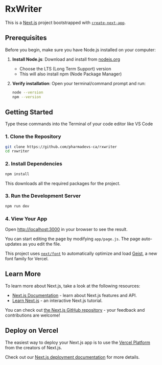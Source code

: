 # RxWriter

This is a [Next.js](https://nextjs.org) project bootstrapped with [`create-next-app`](https://github.com/vercel/next.js/tree/canary/packages/create-next-app).

## Prerequisites

Before you begin, make sure you have Node.js installed on your computer:

1. **Install Node.js**: Download and install from [nodejs.org](https://nodejs.org/)

   - Choose the LTS (Long Term Support) version
   - This will also install npm (Node Package Manager)

2. **Verify installation**: Open your terminal/command prompt and run:
   ```bash
   node --version
   npm --version
   ```

## Getting Started

Type these commands into the Terminal of your code editor like VS Code

### 1. Clone the Repository 

```bash
git clone https://github.com/pharmadevs-ca/rxwriter
cd rxwriter
```

### 2. Install Dependencies

```bash
npm install
```

This downloads all the required packages for the project.

### 3. Run the Development Server

```bash
npm run dev
```

### 4. View Your App

Open [http://localhost:3000](http://localhost:3000) in your browser to see the result.

You can start editing the page by modifying `app/page.js`. The page auto-updates as you edit the file.

This project uses [`next/font`](https://nextjs.org/docs/app/building-your-application/optimizing/fonts) to automatically optimize and load [Geist](https://vercel.com/font), a new font family for Vercel.

## Learn More

To learn more about Next.js, take a look at the following resources:

- [Next.js Documentation](https://nextjs.org/docs) - learn about Next.js features and API.
- [Learn Next.js](https://nextjs.org/learn) - an interactive Next.js tutorial.

You can check out [the Next.js GitHub repository](https://github.com/vercel/next.js) - your feedback and contributions are welcome!

## Deploy on Vercel

The easiest way to deploy your Next.js app is to use the [Vercel Platform](https://vercel.com/new?utm_medium=default-template&filter=next.js&utm_source=create-next-app&utm_campaign=create-next-app-readme) from the creators of Next.js.

Check out our [Next.js deployment documentation](https://nextjs.org/docs/app/building-your-application/deploying) for more details.
